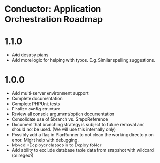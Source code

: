 Conductor: Application Orchestration Roadmap
=======================

# 1.1.0
- Add destroy plans
- Add more logic for helping with typos. E.g. Similar spelling suggestions.

# 1.0.0
- Add multi-server environment support
- Complete documentation
- Complete PHPUnit tests
- Finalize config structure
- Review all console argument/option documentation
- Consolidate use of $branch vs. $repoReference
- Document that branching strategy is subject to future removal and should not be used. (We will use this internally only)
- Possibly add a flag in PlanRunner to not clean the working directory on error. Might help with debugging.
- Moved *Deployer classes in to Deploy folder
- Add ability to exclude database table data from snapshot with wildcard (or regex?)
